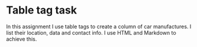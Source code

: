 # Table tag task

In this assignment I use table tags to create a column of car manufactures. I list their location, data and contact info. I use HTML and Markdown to achieve this.
